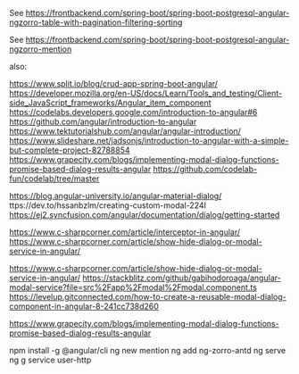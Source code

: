 See https://frontbackend.com/spring-boot/spring-boot-postgresql-angular-ngzorro-table-with-pagination-filtering-sorting

See https://frontbackend.com/spring-boot/spring-boot-postgresql-angular-ngzorro-mention

also: 

https://www.split.io/blog/crud-app-spring-boot-angular/
https://developer.mozilla.org/en-US/docs/Learn/Tools_and_testing/Client-side_JavaScript_frameworks/Angular_item_component
https://codelabs.developers.google.com/introduction-to-angular#6
https://github.com/angular/introduction-to-angular
https://www.tektutorialshub.com/angular/angular-introduction/
https://www.slideshare.net/jadsonjs/introduction-to-angular-with-a-simple-but-complete-project-82788854
https://www.grapecity.com/blogs/implementing-modal-dialog-functions-promise-based-dialog-results-angular
https://github.com/codelab-fun/codelab/tree/master

https://blog.angular-university.io/angular-material-dialog/
ttps://dev.to/hssanbzlm/creating-custom-modal-224l
https://ej2.syncfusion.com/angular/documentation/dialog/getting-started

https://www.c-sharpcorner.com/article/interceptor-in-angular/
https://www.c-sharpcorner.com/article/show-hide-dialog-or-modal-service-in-angular/

https://www.c-sharpcorner.com/article/show-hide-dialog-or-modal-service-in-angular/
https://stackblitz.com/github/gabihodoroaga/angular-modal-service?file=src%2Fapp%2Fmodal%2Fmodal.component.ts
https://levelup.gitconnected.com/how-to-create-a-reusable-modal-dialog-component-in-angular-8-241cc738d260

https://www.grapecity.com/blogs/implementing-modal-dialog-functions-promise-based-dialog-results-angular

npm install -g @angular/cli
ng new mention
ng add ng-zorro-antd
ng serve
ng g service user-http
